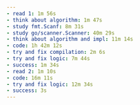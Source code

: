 ```yaml
---
- read 1: 1m 56s
- think about algorithm: 1m 47s
- study fmt.Scanf: 8m 31s
- study go/scanner.Scanner: 40m 29s
- think about algorithm and impl: 11m 14s
- code: 1h 42m 12s
- try and fix compilation: 2m 6s
- try and fix logic: 7m 44s
- success: 1m 34s
- read 2: 1m 10s
- code: 16m 11s
- try and fix logic: 12m 34s
- success: 3s
---
```

